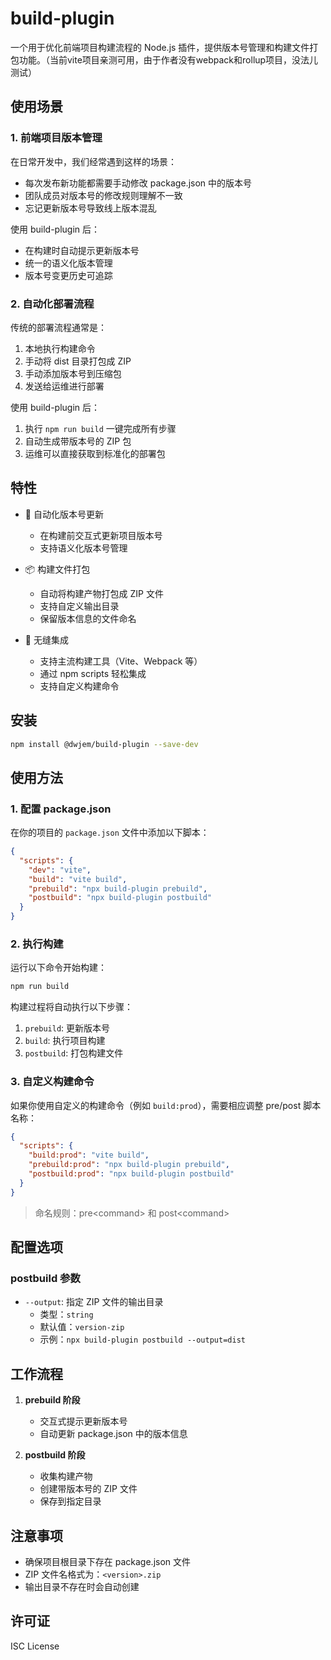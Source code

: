 # build-plugin

一个用于优化前端项目构建流程的 Node.js 插件，提供版本号管理和构建文件打包功能。（当前vite项目亲测可用，由于作者没有webpack和rollup项目，没法儿测试）

## 使用场景

### 1. 前端项目版本管理

在日常开发中，我们经常遇到这样的场景：
- 每次发布新功能都需要手动修改 package.json 中的版本号
- 团队成员对版本号的修改规则理解不一致
- 忘记更新版本号导致线上版本混乱

使用 build-plugin 后：
- 在构建时自动提示更新版本号
- 统一的语义化版本管理
- 版本号变更历史可追踪

### 2. 自动化部署流程

传统的部署流程通常是：
1. 本地执行构建命令
2. 手动将 dist 目录打包成 ZIP
3. 手动添加版本号到压缩包
4. 发送给运维进行部署

使用 build-plugin 后：
1. 执行 `npm run build` 一键完成所有步骤
2. 自动生成带版本号的 ZIP 包
3. 运维可以直接获取到标准化的部署包

## 特性

- 🔄 自动化版本号更新
  - 在构建前交互式更新项目版本号
  - 支持语义化版本号管理

- 📦 构建文件打包
  - 自动将构建产物打包成 ZIP 文件
  - 支持自定义输出目录
  - 保留版本信息的文件命名

- 🔌 无缝集成
  - 支持主流构建工具（Vite、Webpack 等）
  - 通过 npm scripts 轻松集成
  - 支持自定义构建命令

## 安装

```bash
npm install @dwjem/build-plugin --save-dev
```

## 使用方法

### 1. 配置 package.json

在你的项目的 `package.json` 文件中添加以下脚本：

```json
{
  "scripts": {
    "dev": "vite",
    "build": "vite build",
    "prebuild": "npx build-plugin prebuild",
    "postbuild": "npx build-plugin postbuild"
  }
}
```

### 2. 执行构建

运行以下命令开始构建：

```bash
npm run build
```

构建过程将自动执行以下步骤：
1. `prebuild`: 更新版本号
2. `build`: 执行项目构建
3. `postbuild`: 打包构建文件

### 3. 自定义构建命令

如果你使用自定义的构建命令（例如 `build:prod`），需要相应调整 pre/post 脚本名称：

```json
{
  "scripts": {
    "build:prod": "vite build",
    "prebuild:prod": "npx build-plugin prebuild",
    "postbuild:prod": "npx build-plugin postbuild"
  }
}
```

> 命名规则：pre\<command> 和 post\<command>

## 配置选项

### postbuild 参数

- `--output`: 指定 ZIP 文件的输出目录
  - 类型：`string`
  - 默认值：`version-zip`
  - 示例：`npx build-plugin postbuild --output=dist`

## 工作流程

1. **prebuild 阶段**
   - 交互式提示更新版本号
   - 自动更新 package.json 中的版本信息

2. **postbuild 阶段**
   - 收集构建产物
   - 创建带版本号的 ZIP 文件
   - 保存到指定目录

## 注意事项

- 确保项目根目录下存在 package.json 文件
- ZIP 文件名格式为：`<version>.zip`
- 输出目录不存在时会自动创建

## 许可证

ISC License
